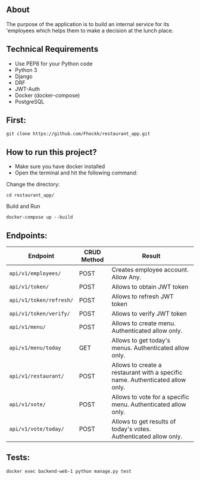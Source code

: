 ## About
The purpose of the application is to build an internal service for its 'employees which helps them to make a decision at the lunch place.

## Technical Requirements
- Use PEP8 for your Python code
- Python 3
- Django
- DRF
- JWT-Auth
- Docker (docker-compose)
- PostgreSQL

## First:
```shell
git clone https://github.com/Fhockk/restaurant_app.git
```

## How to run this project?
- Make sure you have docker installed
- Open the terminal and hit the following command:

Change the directory:
```shell
cd restaurant_app/
```
Build and Run
```shell
docker-compose up --build
```

## Endpoints:
| Endpoint                | CRUD Method | Result                                                                        |
|-------------------------|-------------|-------------------------------------------------------------------------------|
| `api/v1/employees/`     | POST        | Creates employee account. Allow Any.                                          |
| `api/v1/token/`         | POST        | Allows to obtain JWT token                                                    |
| `api/v1/token/refresh/` | POST        | Allows to refresh JWT token                                                   |
| `api/v1/token/verify/`  | POST        | Allows to verify JWT token                                                    |
| `api/v1/menu/`          | POST        | Allows to create menu. Authenticated allow only.                              |
| `api/v1/menu/today`     | GET         | Allows to get today's menus. Authenticated allow only.                        |
| `api/v1/restaurant/`    | POST        | Allows to create a restaurant with a specific name. Authenticated allow only. |
| `api/v1/vote/`          | POST        | Allows to vote for a specific menu. Authenticated allow only.                 |
| `api/v1/vote/today/`    | POST        | Allows to get results of today's votes. Authenticated allow only.             |

## Tests:
```shell
docker exec backend-web-1 python manage.py test
```
